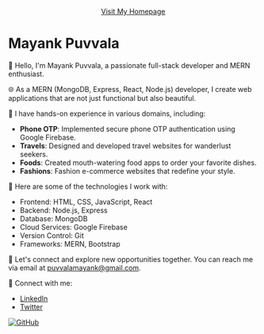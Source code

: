 <p align="center">
  <a href="https://mayankpuvvala.github.io">Visit My Homepage</a>
</p>

# Mayank Puvvala

👋 Hello, I'm Mayank Puvvala, a passionate full-stack developer and MERN enthusiast.

🌐 As a MERN (MongoDB, Express, React, Node.js) developer, I create web applications that are not just functional but also beautiful.

💼 I have hands-on experience in various domains, including:
- **Phone OTP**: Implemented secure phone OTP authentication using Google Firebase.
- **Travels**: Designed and developed travel websites for wanderlust seekers.
- **Foods**: Created mouth-watering food apps to order your favorite dishes.
- **Fashions**: Fashion e-commerce websites that redefine your style.

🚀 Here are some of the technologies I work with:
- Frontend: HTML, CSS, JavaScript, React
- Backend: Node.js, Express
- Database: MongoDB
- Cloud Services: Google Firebase
- Version Control: Git
- Frameworks: MERN, Bootstrap

💬 Let's connect and explore new opportunities together. You can reach me via email at puvvalamayank@gmail.com.

🔗 Connect with me:
- [LinkedIn](https://www.linkedin.com/in/mayank-puvvala/)
- [Twitter](https://twitter.com/mayankpuvvala)

[![GitHub](https://img.shields.io/github/followers/mayankpuvvala?label=Follow&style=social)](https://github.com/mayankpuvvala)

<!-- Optional: Add more information about your skills, interests, or additional links to your projects. -->
